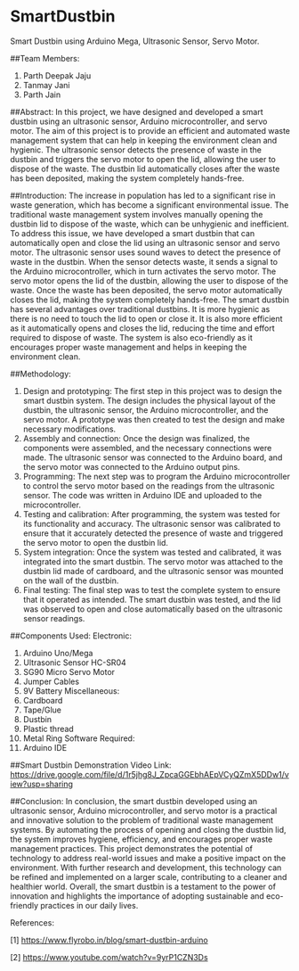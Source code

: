 # SmartDustbin
Smart Dustbin using Arduino Mega, Ultrasonic Sensor, Servo Motor.

##Team Members:
1.	Parth Deepak Jaju
2.	Tanmay Jani
3.	Parth Jain

##Abstract:
In this project, we have designed and developed a smart dustbin using an ultrasonic sensor, Arduino microcontroller, and servo motor. The aim of this project is to provide an efficient and automated waste management system that can help in keeping the environment clean and hygienic. The ultrasonic sensor detects the presence of waste in the dustbin and triggers the servo motor to open the lid, allowing the user to dispose of the waste. The dustbin lid automatically closes after the waste has been deposited, making the system completely hands-free.

##Introduction:
The increase in population has led to a significant rise in waste generation, which has become a significant environmental issue. The traditional waste management system involves manually opening the dustbin lid to dispose of the waste, which can be unhygienic and inefficient. To address this issue, we have developed a smart dustbin that can automatically open and close the lid using an ultrasonic sensor and servo motor.
The ultrasonic sensor uses sound waves to detect the presence of waste in the dustbin. When the sensor detects waste, it sends a signal to the Arduino microcontroller, which in turn activates the servo motor. The servo motor opens the lid of the dustbin, allowing the user to dispose of the waste. Once the waste has been deposited, the servo motor automatically closes the lid, making the system completely hands-free.
The smart dustbin has several advantages over traditional dustbins. It is more hygienic as there is no need to touch the lid to open or close it. It is also more efficient as it automatically opens and closes the lid, reducing the time and effort required to dispose of waste. The system is also eco-friendly as it encourages proper waste management and helps in keeping the environment clean.

##Methodology:
1.	Design and prototyping: The first step in this project was to design the smart dustbin system. The design includes the physical layout of the dustbin, the ultrasonic sensor, the Arduino microcontroller, and the servo motor. A prototype was then created to test the design and make necessary modifications.
2.	Assembly and connection: Once the design was finalized, the components were assembled, and the necessary connections were made. The ultrasonic sensor was connected to the Arduino board, and the servo motor was connected to the Arduino output pins.
3.	Programming: The next step was to program the Arduino microcontroller to control the servo motor based on the readings from the ultrasonic sensor. The code was written in Arduino IDE and uploaded to the microcontroller.
4.	Testing and calibration: After programming, the system was tested for its functionality and accuracy. The ultrasonic sensor was calibrated to ensure that it accurately detected the presence of waste and triggered the servo motor to open the dustbin lid.
5.	System integration: Once the system was tested and calibrated, it was integrated into the smart dustbin. The servo motor was attached to the dustbin lid made of cardboard, and the ultrasonic sensor was mounted on the wall of the dustbin.
6.	Final testing: The final step was to test the complete system to ensure that it operated as intended. The smart dustbin was tested, and the lid was observed to open and close automatically based on the ultrasonic sensor readings.

##Components Used:
Electronic:
1.	Arduino Uno/Mega
2.	Ultrasonic Sensor HC-SR04
3.	SG90 Micro Servo Motor
4.	Jumper Cables
5.	9V Battery
Miscellaneous:
1.	Cardboard
2.	Tape/Glue
3.	Dustbin
4.	Plastic thread
5.	Metal Ring
Software Required:
1.	Arduino IDE

##Smart Dustbin Demonstration Video Link:
https://drive.google.com/file/d/1r5jhg8J_ZpcaGGEbhAEpVCyQZmX5DDw1/view?usp=sharing

##Conclusion:
In conclusion, the smart dustbin developed using an ultrasonic sensor, Arduino microcontroller, and servo motor is a practical and innovative solution to the problem of traditional waste management systems. By automating the process of opening and closing the dustbin lid, the system improves hygiene, efficiency, and encourages proper waste management practices.
This project demonstrates the potential of technology to address real-world issues and make a positive impact on the environment. With further research and development, this technology can be refined and implemented on a larger scale, contributing to a cleaner and healthier world.
Overall, the smart dustbin is a testament to the power of innovation and highlights the importance of adopting sustainable and eco-friendly practices in our daily lives.

References:

[1] https://www.flyrobo.in/blog/smart-dustbin-arduino

[2] https://www.youtube.com/watch?v=9yrP1CZN3Ds
